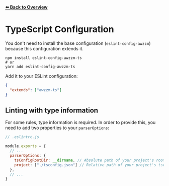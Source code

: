 [**⬅️ Back to Overview**](https://github.com/moritzruth/eslint-config-awzzm)

# TypeScript Configuration
You don't need to install the base configuration (`eslint-config-awzzm`)
because this configuration extends it.

```shell script
npm install eslint-config-awzzm-ts
# or
yarn add eslint-config-awzzm-ts
```

Add it to your ESLint configuration:
```json
{
  "extends": ["awzzm-ts"]
}
```

## Linting with type information
For some rules, type information is required.
In order to provide this, you need to add two properties to your `parserOptions`:
```js
// .eslintrc.js

module.exports = {
  // ...
  parserOptions: {
    tsConfigRootDir: __dirname, // Absolute path of your project's root directory
    project: ["./tsconfig.json"] // Relative path of your project's tsconfig.json file
  },
  // ...
}
```
